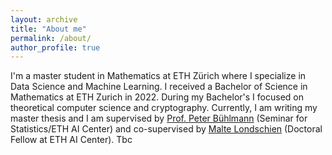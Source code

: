 ```yaml
---
layout: archive
title: "About me"
permalink: /about/
author_profile: true
---
```


I'm a master student in Mathematics at ETH Zürich where I specialize in Data Science and Machine Learning. I received a Bachelor of Science in Mathematics at ETH Zurich in 2022. During my Bachelor's I focused on theoretical computer science and cryptography. Currently, I am writing my master thesis and I am supervised by [Prof. Peter Bühlmann](https://stat.ethz.ch/~buhlmann/) (Seminar for Statistics/ETH AI Center) and co-supervised by [Malte Londschien](https://www.londschien.ch/) (Doctoral Fellow at ETH AI Center). Tbc


<!---Teaching
======
  <ul>{% for post in site.teaching %}
    {% include archive-single-cv.html %}
  {% endfor %}</ul>

Service and leadership
======
* Currently signed in to 43 different slack teams
--->
